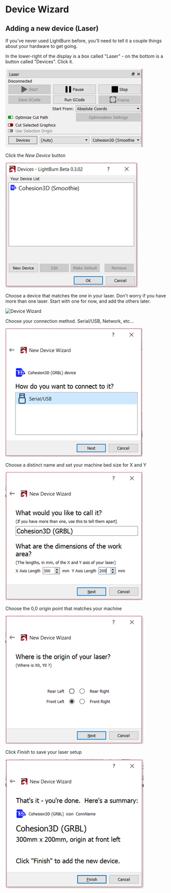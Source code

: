 # Device Wizard
## Adding a new device (Laser)
If you've never used LightBurn before, you'll need to tell it a couple things about your hardware to get going.

In the lower-right of the display is a box called "Laser" - on the bottom is a button called "Devices". Click it.

![Laser Module](/img/LaserModule.PNG)

Click the *New Device* button 

![Device Wizard Main](/img/DeviceWizardMain.PNG)

Choose a device that matches the one in your laser. Don't worry if you have more than one laser. Start with one for now, and add the others later.

![Device Wizard](/img/DeviceWizard.PNG)

Choose your connection method. Serial/USB, Network, etc...

![Device Wizard Connection](/img/DeviceWizardConnection.PNG)

Choose a distinct name and set your machine bed size for X and Y

![Device Wizard Dimensions](/img/DeviceWizardDimensions.PNG)

Choose the 0,0 origin point that matches your machine

![Device Wizard Origin](/img/DeviceWizardOrigin.PNG)

Click *Finish* to save your laser setup

![Device Wizard Finish](/img/DeviceWizardFinish.PNG)
